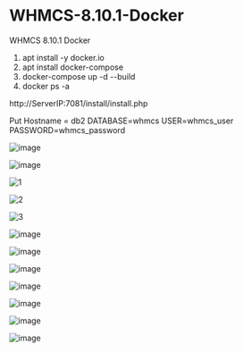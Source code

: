 # WHMCS-8.10.1-Docker
WHMCS 8.10.1 Docker
1. apt install -y docker.io
2. apt install docker-compose
3. docker-compose up -d --build
4. docker ps -a 


http://ServerIP:7081/install/install.php


Put Hostname = db2
DATABASE=whmcs
USER=whmcs_user
PASSWORD=whmcs_password

![image](https://github.com/user-attachments/assets/a568c5c2-9036-4e73-bdef-c6f013f296f2)

![image](https://github.com/user-attachments/assets/02573022-fdac-4ba8-a99e-e68a24844acf)

![1](https://github.com/user-attachments/assets/28ae2bd7-d3c6-45ce-a4e6-c0c8f44cd245)

![2](https://github.com/user-attachments/assets/e79c93ea-985f-42c1-9c43-b6b77cd849e5)

![3](https://github.com/user-attachments/assets/90d5dbca-5923-4094-a31e-b5e63a00258c)

![image](https://github.com/user-attachments/assets/380ac940-a11a-4e3b-a397-310fc4d11f28)

![image](https://github.com/user-attachments/assets/52732bef-bf36-462c-b541-f0adb3d4a9f2)

![image](https://github.com/user-attachments/assets/f8d85a90-58ed-42ff-a5b9-d4364d3a47df)

![image](https://github.com/user-attachments/assets/2399e4b2-9cff-43dc-bc50-ab5a110413d8)

![image](https://github.com/user-attachments/assets/1615af47-e3df-4f0a-a368-88c46e0f2c6c)

![image](https://github.com/user-attachments/assets/e038cfce-a528-4cdd-a803-55304f0c730b)

![image](https://github.com/user-attachments/assets/ac87ddfd-0377-4b20-bf57-4b78d3edfd49)
